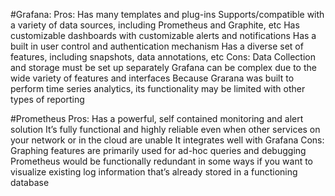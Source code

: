 #Grafana:
Pros:
    Has many templates and plug-ins
    Supports/compatible with a variety of data sources, including Prometheus and Graphite, etc
    Has customizable dashboards with customizable alerts and notifications
    Has a built in user control and authentication mechanism
    Has a diverse set of features, including snapshots, data annotations, etc
Cons:
    Data Collection and storage must be set up separately
    Grafana can be complex due to the wide variety of features and interfaces
    Because Grarana was built to perform time series analytics, its functionality may be limited with other types of reporting

#Prometheus
Pros:
    Has a powerful, self contained monitoring and alert solution
    It’s fully functional and highly reliable even when other services on your network or in the cloud are unable
    It integrates well with Grafana
Cons:
    Graphing features are primarily used for ad-hoc queries and debugging
    Prometheus would be functionally redundant in some ways if you want to visualize existing log information that’s already stored in a functioning database
